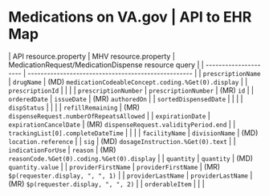 # Medications on VA.gov | API to EHR Map

| API resource.property | MHV resource.property |  MedicationRequest/MedicationDispense resource query |
| --------------------- | --------------------------------------------------- |
| `prescriptionName`  | `drugName` | (MD) `medicationCodeableConcept.coding.%Get(0).display` |
| `prescriptionId`    | | |
| `prescriptionNumber` | `prescriptionNumber` | (MR) `id` |
| `orderedDate` | `issueDate` | (MR) `authoredOn` |
| `sortedDispensedDate` | | |
| `dispStatus` | | |
| `refillRemaining` | (MR) `dispenseRequest.numberOfRepeatsAllowed` |
| `expirationDate` | `expirationCancelDate` | (MR) `dispenseRequest.validityPeriod.end` |
| `trackingList[0].completeDateTime` | | |
| `facilityName` | `divisionName` | (MD) `location.reference` |
| `sig` | (MD) `dosageInstruction.%Get(0).text` |
| `indicationForUse` | `reason` | (MR) `reasonCode.%Get(0).coding.%Get(0).display` |
| `quantity` | `quantity` | (MD) `quantity.value` |
| `providerFirstName` | `providerFirstName` | (MR) `$p(requester.display, ", ", 1)` |
| `providerLastName` | `providerLastName` | (MR) `$p(requester.display, ", ", 2)` |
| `orderableItem` | | |
